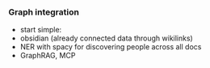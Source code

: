 ### Graph integration
- start simple:
 - obsidian (already connected data through wikilinks)
 - NER with spacy for discovering people across all docs
- GraphRAG, MCP
